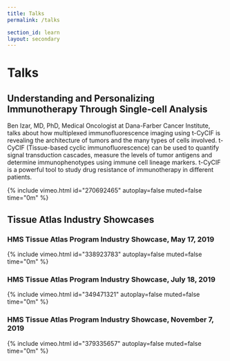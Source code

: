 ```yaml
---
title: Talks
permalink: /talks

section_id: learn
layout: secondary
---
```


# Talks

## Understanding and Personalizing Immunotherapy Through Single-cell Analysis
Ben Izar, MD, PhD, Medical Oncologist at Dana-Farber Cancer Institute, talks about how multiplexed immunofluorescence imaging using t-CyCIF is revealing the architecture of tumors and the many types of cells involved. t-CyCIF (Tissue-based cyclic immunofluorescence) can be used to quantify signal transduction cascades, measure the levels of tumor antigens and determine immunophenotypes using immune cell lineage markers. t-CyCIF is a powerful tool to study drug resistance of immunotherapy in different patients.

{% include vimeo.html id="270692465" autoplay=false muted=false time="0m" %}

## Tissue Atlas Industry Showcases
### HMS Tissue Atlas Program Industry Showcase, May 17, 2019
{% include vimeo.html id="338923783" autoplay=false muted=false time="0m" %}

### HMS Tissue Atlas Program Industry Showcase, July 18, 2019
{% include vimeo.html id="349471321" autoplay=false muted=false time="0m" %}

### HMS Tissue Atlas Program Industry Showcase, November 7, 2019
{% include vimeo.html id="379335657" autoplay=false muted=false time="0m" %}
